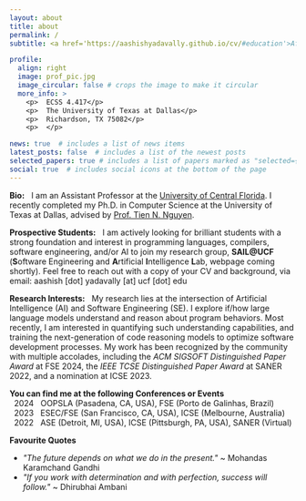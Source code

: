 ```yaml
---
layout: about
title: about
permalink: /
subtitle: <a href='https://aashishyadavally.github.io/cv/#education'>Affiliations</a>. <a href='https://aashishyadavally.github.io/cv/#research-interests'>Research</a>. <a href='https://aashishyadavally.github.io/cv/#academic-service'>Academic Service</a>. <a href='#'>Contacts</a>.

profile:
  align: right
  image: prof_pic.jpg
  image_circular: false # crops the image to make it circular
  more_info: >
    <p>  ECSS 4.417</p>
    <p>  The University of Texas at Dallas</p>
    <p>  Richardson, TX 75082</p>
    <p>  </p>

news: true  # includes a list of news items
latest_posts: false  # includes a list of the newest posts
selected_papers: true # includes a list of papers marked as "selected={true}"
social: true  # includes social icons at the bottom of the page
---
```


**Bio:** &nbsp; I am an Assistant Professor at the [University of Central Florida](https://csrankings.org/#/index?soft&us). I recently completed my Ph.D. in Computer Science at the University of Texas at Dallas, advised by [Prof. Tien N. Nguyen](https://personal.utdallas.edu/~tien.n.nguyen/research.html).

**Prospective Students:** &nbsp; I am actively looking for brilliant students with a strong foundation and interest in programming languages, compilers, software engineering, and/or AI to join my research group, **SAIL@UCF** (**S**oftware Engineering and **A**rtificial **I**ntelligence **L**ab, webpage coming shortly). Feel free to reach out with a copy of your CV and background, via email: aashish [dot] yadavally [at] ucf [dot] edu

**Research Interests:** &nbsp; My research lies at the intersection of Artificial Intelligence (AI) and Software Engineering (SE). I explore if/how large language models understand and reason about program behaviors. Most recently, I am interested in quantifying such understanding capabilities, and training the next-generation of code reasoning models to optimize software development processes. My work has been recognized by the community with multiple accolades, including the *ACM SIGSOFT Distinguished Paper Award* at FSE 2024, the *IEEE TCSE Distinguished Paper Award* at SANER 2022, and a nomination at ICSE 2023. 

**You can find me at the following Conferences or Events**
<br/> &nbsp; 2024 &nbsp; OOPSLA (Pasadena, CA, USA), FSE (Porto de Galinhas, Brazil)
<br/> &nbsp; 2023 &nbsp; ESEC/FSE (San Francisco, CA, USA), ICSE (Melbourne, Australia)
<br/> &nbsp; 2022 &nbsp; ASE (Detroit, MI, USA), ICSE (Pittsburgh, PA, USA), SANER (Virtual)

**Favourite Quotes**
- *"The future depends on what we do in the present."* ~ Mohandas Karamchand Gandhi
- *"If you work with determination and with perfection, success will follow."* ~ Dhirubhai Ambani 
